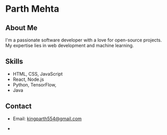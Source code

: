 # Parth Mehta

## About Me
I'm a passionate software developer with a love for open-source projects. My expertise lies in web development and machine learning.

## Skills
- HTML, CSS, JavaScript
- React, Node.js
- Python, TensorFlow,
- Java


## Contact
- Email: kingparth554@gmail.com


- 

<!---
LawrenceParth/LawrenceParth is a ✨ special ✨ repository because its `README.md` (this file) appears on your GitHub profile.
You can click the Preview link to take a look at your changes.
--->
